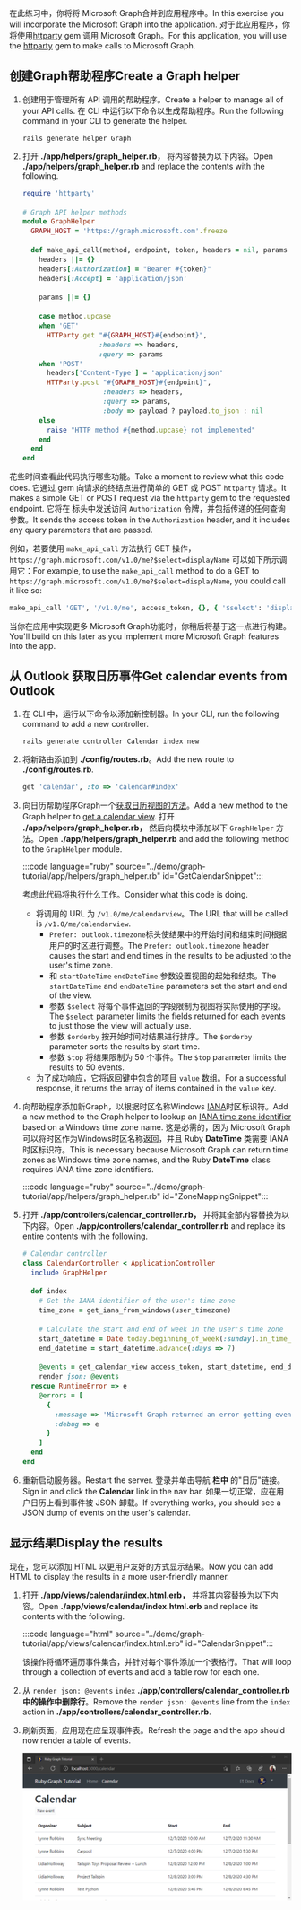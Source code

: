 <!-- markdownlint-disable MD002 MD041 -->

<span data-ttu-id="d1226-101">在此练习中，你将将 Microsoft Graph合并到应用程序中。</span><span class="sxs-lookup"><span data-stu-id="d1226-101">In this exercise you will incorporate the Microsoft Graph into the application.</span></span> <span data-ttu-id="d1226-102">对于此应用程序，你将使用[httparty](https://github.com/jnunemaker/httparty) gem 调用 Microsoft Graph。</span><span class="sxs-lookup"><span data-stu-id="d1226-102">For this application, you will use the [httparty](https://github.com/jnunemaker/httparty) gem to make calls to Microsoft Graph.</span></span>

## <a name="create-a-graph-helper"></a><span data-ttu-id="d1226-103">创建Graph帮助程序</span><span class="sxs-lookup"><span data-stu-id="d1226-103">Create a Graph helper</span></span>

1. <span data-ttu-id="d1226-104">创建用于管理所有 API 调用的帮助程序。</span><span class="sxs-lookup"><span data-stu-id="d1226-104">Create a helper to manage all of your API calls.</span></span> <span data-ttu-id="d1226-105">在 CLI 中运行以下命令以生成帮助程序。</span><span class="sxs-lookup"><span data-stu-id="d1226-105">Run the following command in your CLI to generate the helper.</span></span>

    ```Shell
    rails generate helper Graph
    ```

1. <span data-ttu-id="d1226-106">打开 **./app/helpers/graph_helper.rb，** 将内容替换为以下内容。</span><span class="sxs-lookup"><span data-stu-id="d1226-106">Open **./app/helpers/graph_helper.rb** and replace the contents with the following.</span></span>

    ```ruby
    require 'httparty'

    # Graph API helper methods
    module GraphHelper
      GRAPH_HOST = 'https://graph.microsoft.com'.freeze

      def make_api_call(method, endpoint, token, headers = nil, params = nil, payload = nil)
        headers ||= {}
        headers[:Authorization] = "Bearer #{token}"
        headers[:Accept] = 'application/json'

        params ||= {}

        case method.upcase
        when 'GET'
          HTTParty.get "#{GRAPH_HOST}#{endpoint}",
                       :headers => headers,
                       :query => params
        when 'POST'
          headers['Content-Type'] = 'application/json'
          HTTParty.post "#{GRAPH_HOST}#{endpoint}",
                        :headers => headers,
                        :query => params,
                        :body => payload ? payload.to_json : nil
        else
          raise "HTTP method #{method.upcase} not implemented"
        end
      end
    end
    ```

<span data-ttu-id="d1226-107">花些时间查看此代码执行哪些功能。</span><span class="sxs-lookup"><span data-stu-id="d1226-107">Take a moment to review what this code does.</span></span> <span data-ttu-id="d1226-108">它通过 gem 向请求的终结点进行简单的 GET 或 POST `httparty` 请求。</span><span class="sxs-lookup"><span data-stu-id="d1226-108">It makes a simple GET or POST request via the `httparty` gem to the requested endpoint.</span></span> <span data-ttu-id="d1226-109">它将在 标头中发送访问 `Authorization` 令牌，并包括传递的任何查询参数。</span><span class="sxs-lookup"><span data-stu-id="d1226-109">It sends the access token in the `Authorization` header, and it includes any query parameters that are passed.</span></span>

<span data-ttu-id="d1226-110">例如，若要使用 `make_api_call` 方法执行 GET 操作， `https://graph.microsoft.com/v1.0/me?$select=displayName` 可以如下所示调用它：</span><span class="sxs-lookup"><span data-stu-id="d1226-110">For example, to use the `make_api_call` method to do a GET to `https://graph.microsoft.com/v1.0/me?$select=displayName`, you could call it like so:</span></span>

```ruby
make_api_call 'GET', '/v1.0/me', access_token, {}, { '$select': 'displayName' }
```

<span data-ttu-id="d1226-111">当你在应用中实现更多 Microsoft Graph功能时，你稍后将基于这一点进行构建。</span><span class="sxs-lookup"><span data-stu-id="d1226-111">You'll build on this later as you implement more Microsoft Graph features into the app.</span></span>

## <a name="get-calendar-events-from-outlook"></a><span data-ttu-id="d1226-112">从 Outlook 获取日历事件</span><span class="sxs-lookup"><span data-stu-id="d1226-112">Get calendar events from Outlook</span></span>

1. <span data-ttu-id="d1226-113">在 CLI 中，运行以下命令以添加新控制器。</span><span class="sxs-lookup"><span data-stu-id="d1226-113">In your CLI, run the following command to add a new controller.</span></span>

    ```Shell
    rails generate controller Calendar index new
    ```

1. <span data-ttu-id="d1226-114">将新路由添加到 **./config/routes.rb**。</span><span class="sxs-lookup"><span data-stu-id="d1226-114">Add the new route to **./config/routes.rb**.</span></span>

    ```ruby
    get 'calendar', :to => 'calendar#index'
    ```

1. <span data-ttu-id="d1226-115">向日历帮助程序Graph一个[获取日历视图的方法](https://docs.microsoft.com/graph/api/calendar-list-calendarview?view=graph-rest-1.0)。</span><span class="sxs-lookup"><span data-stu-id="d1226-115">Add a new method to the Graph helper to [get a calendar view](https://docs.microsoft.com/graph/api/calendar-list-calendarview?view=graph-rest-1.0).</span></span> <span data-ttu-id="d1226-116">打开 **./app/helpers/graph_helper.rb，** 然后向模块中添加以下 `GraphHelper` 方法。</span><span class="sxs-lookup"><span data-stu-id="d1226-116">Open **./app/helpers/graph_helper.rb** and add the following method to the `GraphHelper` module.</span></span>

    :::code language="ruby" source="../demo/graph-tutorial/app/helpers/graph_helper.rb" id="GetCalendarSnippet":::

    <span data-ttu-id="d1226-117">考虑此代码将执行什么工作。</span><span class="sxs-lookup"><span data-stu-id="d1226-117">Consider what this code is doing.</span></span>

    - <span data-ttu-id="d1226-118">将调用的 URL 为 `/v1.0/me/calendarview`。</span><span class="sxs-lookup"><span data-stu-id="d1226-118">The URL that will be called is `/v1.0/me/calendarview`.</span></span>
        - <span data-ttu-id="d1226-119">`Prefer: outlook.timezone`标头使结果中的开始时间和结束时间根据用户的时区进行调整。</span><span class="sxs-lookup"><span data-stu-id="d1226-119">The `Prefer: outlook.timezone` header causes the start and end times in the results to be adjusted to the user's time zone.</span></span>
        - <span data-ttu-id="d1226-120">和 `startDateTime` `endDateTime` 参数设置视图的起始和结束。</span><span class="sxs-lookup"><span data-stu-id="d1226-120">The `startDateTime` and `endDateTime` parameters set the start and end of the view.</span></span>
        - <span data-ttu-id="d1226-121">参数 `$select` 将每个事件返回的字段限制为视图将实际使用的字段。</span><span class="sxs-lookup"><span data-stu-id="d1226-121">The `$select` parameter limits the fields returned for each events to just those the view will actually use.</span></span>
        - <span data-ttu-id="d1226-122">参数 `$orderby` 按开始时间对结果进行排序。</span><span class="sxs-lookup"><span data-stu-id="d1226-122">The `$orderby` parameter sorts the results by start time.</span></span>
        - <span data-ttu-id="d1226-123">参数 `$top` 将结果限制为 50 个事件。</span><span class="sxs-lookup"><span data-stu-id="d1226-123">The `$top` parameter limits the results to 50 events.</span></span>
    - <span data-ttu-id="d1226-124">为了成功响应，它将返回键中包含的项目 `value` 数组。</span><span class="sxs-lookup"><span data-stu-id="d1226-124">For a successful response, it returns the array of items contained in the `value` key.</span></span>

1. <span data-ttu-id="d1226-125">向帮助程序添加新Graph，以根据时区名称Windows [IANA](https://www.iana.org/time-zones)时区标识符。</span><span class="sxs-lookup"><span data-stu-id="d1226-125">Add a new method to the Graph helper to lookup an [IANA time zone identifier](https://www.iana.org/time-zones) based on a Windows time zone name.</span></span> <span data-ttu-id="d1226-126">这是必需的，因为 Microsoft Graph可以将时区作为Windows时区名称返回，并且 Ruby **DateTime** 类需要 IANA 时区标识符。</span><span class="sxs-lookup"><span data-stu-id="d1226-126">This is necessary because Microsoft Graph can return time zones as Windows time zone names, and the Ruby **DateTime** class requires IANA time zone identifiers.</span></span>

    :::code language="ruby" source="../demo/graph-tutorial/app/helpers/graph_helper.rb" id="ZoneMappingSnippet":::

1. <span data-ttu-id="d1226-127">打开 **./app/controllers/calendar_controller.rb，** 并将其全部内容替换为以下内容。</span><span class="sxs-lookup"><span data-stu-id="d1226-127">Open **./app/controllers/calendar_controller.rb** and replace its entire contents with the following.</span></span>

    ```ruby
    # Calendar controller
    class CalendarController < ApplicationController
      include GraphHelper

      def index
        # Get the IANA identifier of the user's time zone
        time_zone = get_iana_from_windows(user_timezone)

        # Calculate the start and end of week in the user's time zone
        start_datetime = Date.today.beginning_of_week(:sunday).in_time_zone(time_zone).to_time
        end_datetime = start_datetime.advance(:days => 7)

        @events = get_calendar_view access_token, start_datetime, end_datetime, user_timezone || []
        render json: @events
      rescue RuntimeError => e
        @errors = [
          {
            :message => 'Microsoft Graph returned an error getting events.',
            :debug => e
          }
        ]
      end
    end
    ```

1. <span data-ttu-id="d1226-128">重新启动服务器。</span><span class="sxs-lookup"><span data-stu-id="d1226-128">Restart the server.</span></span> <span data-ttu-id="d1226-129">登录并单击导航 **栏中** 的"日历"链接。</span><span class="sxs-lookup"><span data-stu-id="d1226-129">Sign in and click the **Calendar** link in the nav bar.</span></span> <span data-ttu-id="d1226-130">如果一切正常，应在用户日历上看到事件被 JSON 卸载。</span><span class="sxs-lookup"><span data-stu-id="d1226-130">If everything works, you should see a JSON dump of events on the user's calendar.</span></span>

## <a name="display-the-results"></a><span data-ttu-id="d1226-131">显示结果</span><span class="sxs-lookup"><span data-stu-id="d1226-131">Display the results</span></span>

<span data-ttu-id="d1226-132">现在，您可以添加 HTML 以更用户友好的方式显示结果。</span><span class="sxs-lookup"><span data-stu-id="d1226-132">Now you can add HTML to display the results in a more user-friendly manner.</span></span>

1. <span data-ttu-id="d1226-133">打开 **./app/views/calendar/index.html.erb，** 并将其内容替换为以下内容。</span><span class="sxs-lookup"><span data-stu-id="d1226-133">Open **./app/views/calendar/index.html.erb** and replace its contents with the following.</span></span>

    :::code language="html" source="../demo/graph-tutorial/app/views/calendar/index.html.erb" id="CalendarSnippet":::

    <span data-ttu-id="d1226-134">该操作将循环遍历事件集合，并针对每个事件添加一个表格行。</span><span class="sxs-lookup"><span data-stu-id="d1226-134">That will loop through a collection of events and add a table row for each one.</span></span>

1. <span data-ttu-id="d1226-135">从 `render json: @events` `index` **./app/controllers/calendar_controller.rb 中的操作中删除行**。</span><span class="sxs-lookup"><span data-stu-id="d1226-135">Remove the `render json: @events` line from the `index` action in **./app/controllers/calendar_controller.rb**.</span></span>

1. <span data-ttu-id="d1226-136">刷新页面，应用现在应呈现事件表。</span><span class="sxs-lookup"><span data-stu-id="d1226-136">Refresh the page and the app should now render a table of events.</span></span>

    ![事件表的屏幕截图](./images/add-msgraph-01.png)
